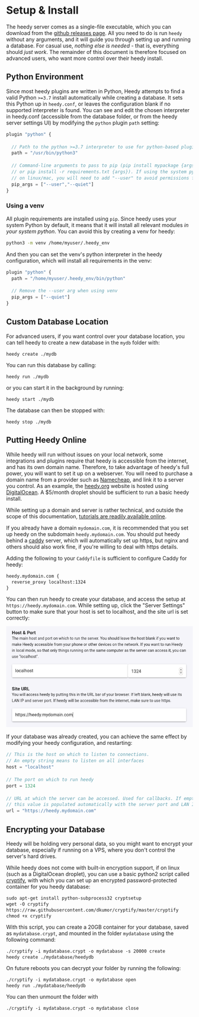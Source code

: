 # Setup & Install

The heedy server comes as a single-file executable, which you can download from the [github releases page](https://github.com/heedy/heedy/releases). All you need to do is run `heedy` without any arguments, and it will guide you through setting up and running a database.
For casual use, *nothing else is needed* - that is, everything should *just work*. The remainder of this document is therefore focused on advanced users, who want more control over their heedy install.

## Python Environment

Since most heedy plugins are written in Python, Heedy attempts to find a valid Python `>=3.7` install automatically while creating a database. It sets this Python up in `heedy.conf`, 
or leaves the configuration blank if no supported interpreter is found. You can see and edit the chosen interpreter in heedy.conf (accessible from the database folder, or from the heedy server settings UI)
by modifying the `python` plugin `path` setting:
```javascript
plugin "python" {

  // Path to the python >=3.7 interpreter to use for python-based plugins.
  path = "/usr/bin/python3"

  // Command-line arguments to pass to pip (pip install mypackage {args}
  // or pip install -r requirements.txt {args}). If using the system python
  // on linux/mac, you will need to add "--user" to avoid permissions failure.
  pip_args = ["--user","--quiet"]
}
```

### Using a venv

All plugin requirements are installed using `pip`. Since heedy uses your system Python by default, it means that it will install all relevant modules *in your system python*.
You can avoid this by creating a venv for heedy:
```bash
python3 -m venv /home/myuser/.heedy_env
```
And then you can set the venv's python interpreter in the heedy configuration, which will install all requirements in the venv:
```javascript
plugin "python" {
  path = "/home/myuser/.heedy_env/bin/python"

  // Remove the --user arg when using venv
  pip_args = ["--quiet"]
}
```

## Custom Database Location
For advanced users, if you want control over your database location, you can tell heedy to create a new database in the `mydb` folder with:
```
heedy create ./mydb
```
You can run this database by calling:
```
heedy run ./mydb
```
or you can start it in the background by running:
```
heedy start ./mydb
```
The database can then be stopped with:
```
heedy stop ./mydb
```

## Putting Heedy Online

While heedy will run without issues on your local network, some integrations and plugins require that heedy is accessible from the internet, and has its own domain name.
Therefore, to take advantage of heedy's full power, you will want to set it up on a webserver. You will need to purchase a domain name from a provider such as [Namecheap](https://namecheap.com),
and link it to a server you control. As an example, the [heedy.org](https://heedy.org) website is hosted using [DigitalOcean](https://digitalocean.com). A $5/month droplet should be sufficient
to run a basic heedy install.

While setting up a domain and server is rather technical, and outside the scope of this documentation, [tutorials are readily available online](https://www.digitalocean.com/community/tutorials/initial-server-setup-with-ubuntu-18-04).

If you already have a domain `mydomain.com`, it is recommended that you set up heedy on the subdomain `heedy.mydomain.com`. 
You should put heedy behind a [caddy](https://caddyserver.com/) server, which will automatically set up https, but nginx and others should also work fine, if you're willing to deal with https details.

Adding the following to your `Caddyfile` is sufficient to configure Caddy for heedy:

```
heedy.mydomain.com {
  reverse_proxy localhost:1324
}
```

You can then run heedy to create your database, and access the setup at `https://heedy.mydomain.com`. While setting up, click the "Server Settings" button to make sure that your host is set to localhost, and the site url is set correctly:

![Heedy Create Settings](./create_settings.png)


If your database was already created, you can achieve the same effect by modifying your heedy configuration, and restarting:
```javascript
// This is the host on which to listen to connections. 
// An empty string means to listen on all interfaces
host = "localhost"

// The port on which to run heedy
port = 1324

// URL at which the server can be accessed. Used for callbacks. If empty,
// this value is populated automatically with the server port and LAN IP.
url = "https://heedy.mydomain.com"
```




## Encrypting your Database

Heedy will be holding very personal data, so you might want to encrypt your database, especially if running on a VPS, where you don't control the server's hard drives.

While heedy does not come with built-in encryption support, if on linux (such as a DigitalOcean droplet), you can use a basic python2 script called [cryptify](https://github.com/dkumor/cryptify), with which you can set up an encrypted password-protected container for you heedy database:
```
sudo apt-get install python-subprocess32 cryptsetup
wget -O cryptify https://raw.githubusercontent.com/dkumor/cryptify/master/cryptify
chmod +x cryptify
```

With this script, you can create a 20GB container for your database, saved as `mydatabase.crypt`, and mounted in the folder `mydatabase` using the following command:
```
./cryptify -i mydatabase.crypt -o mydatabase -s 20000 create
heedy create ./mydatabase/heedydb
```

On future reboots you can decrypt your folder by running the following:
```
./cryptify -i mydatabase.crypt -o mydatabase open
heedy run ./mydatabase/heedydb
```

You can then unmount the folder with
```
./cryptify -i mydatabase.crypt -o mydatabase close
```